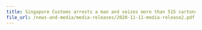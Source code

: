 ```yaml
---
title: Singapore Customs arrests a man and seizes more than 515 cartons of duty-unpaid cigarettes
file_url: /news-and-media/media-releases/2020-11-11-media-release2.pdf
---
```

